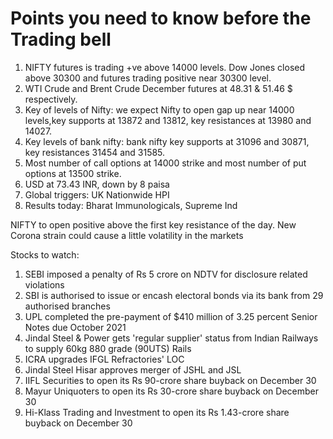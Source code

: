 # Points you need to know before the Trading bell
1. NIFTY futures is trading +ve above 14000 levels. Dow Jones closed above 30300 and futures trading positive near 30300 level.
2. WTI Crude and Brent Crude December futures at 48.31 & 51.46 $ respectively. 
3. Key of levels of Nifty: we expect Nifty to open gap up near 14000 levels,key supports at 13872 and 13812, key resistances  at 13980 and 14027.
4. Key levels of bank nifty: bank nifty key supports at 31096 and 30871, key resistances 31454 and 31585.
5. Most number of call options at 14000 strike and most number of put options at 13500 strike.
6. USD at 73.43 INR, down by 8 paisa
7. Global triggers: UK Nationwide HPI
8. Results today: Bharat Immunologicals, Supreme Ind

NIFTY to open positive above the first key resistance of the day. New Corona strain could cause a little volatility in the markets

Stocks to watch:
1. SEBI imposed a penalty of Rs 5 crore on NDTV for disclosure related violations
2. SBI is authorised to issue or encash electoral bonds via its bank from 29 authorised branches
3. UPL completed the pre-payment of $410 million of 3.25 percent Senior Notes due October 2021
4. Jindal Steel & Power gets 'regular supplier' status from Indian Railways to supply 60kg 880 grade (90UTS) Rails
5. ICRA upgrades IFGL Refractories' LOC
6. Jindal Steel Hisar approves merger of JSHL and JSL
7. IIFL Securities to open its Rs 90-crore share buyback on December 30
8. Mayur Uniquoters to open its Rs 30-crore share buyback on December 30
9. Hi-Klass Trading and Investment to open its Rs 1.43-crore share buyback on December 30
